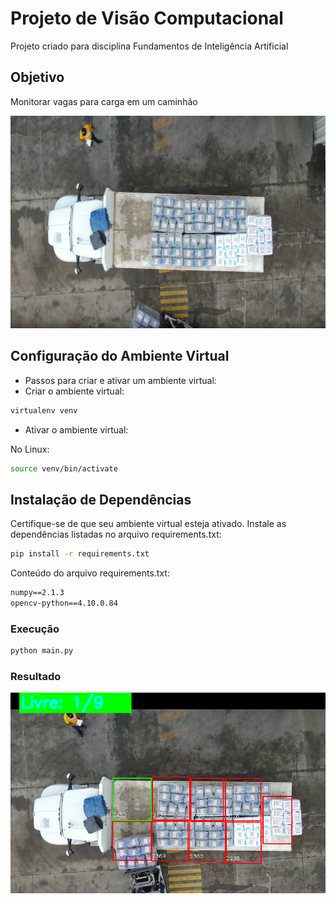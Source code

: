 # Projeto de Visão Computacional

Projeto criado para disciplina Fundamentos de Inteligência Artificial

## Objetivo 

Monitorar vagas para carga em um caminhão

![estacionamento](carga.png)

## Configuração do Ambiente Virtual
- Passos para criar e ativar um ambiente virtual:
- Criar o ambiente virtual:

```bash
virtualenv venv
```
- Ativar o ambiente virtual:

No Linux:
```bash
source venv/bin/activate
```

## Instalação de Dependências
Certifique-se de que seu ambiente virtual esteja ativado. Instale as dependências listadas no arquivo requirements.txt:

```bash
pip install -r requirements.txt
```
Conteúdo do arquivo requirements.txt:
```txt
numpy==2.1.3
opencv-python==4.10.0.84
```

### Execução

```bash
python main.py
```

### Resultado

![Vagas livres](img-redme.png)